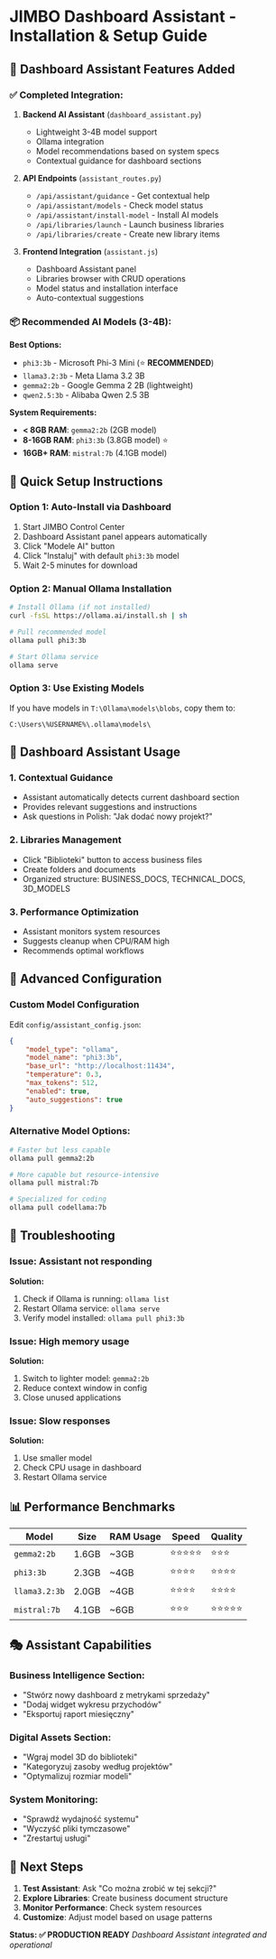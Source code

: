 # JIMBO Dashboard Assistant - Installation & Setup Guide

## 🤖 Dashboard Assistant Features Added

### ✅ Completed Integration:
1. **Backend AI Assistant** (`dashboard_assistant.py`)
   - Lightweight 3-4B model support
   - Ollama integration
   - Model recommendations based on system specs
   - Contextual guidance for dashboard sections

2. **API Endpoints** (`assistant_routes.py`)
   - `/api/assistant/guidance` - Get contextual help
   - `/api/assistant/models` - Check model status
   - `/api/assistant/install-model` - Install AI models
   - `/api/libraries/launch` - Launch business libraries
   - `/api/libraries/create` - Create new library items

3. **Frontend Integration** (`assistant.js`)
   - Dashboard Assistant panel
   - Libraries browser with CRUD operations
   - Model status and installation interface
   - Auto-contextual suggestions

### 📦 Recommended AI Models (3-4B):

**Best Options:**
- `phi3:3b` - Microsoft Phi-3 Mini (⭐ **RECOMMENDED**)
- `llama3.2:3b` - Meta Llama 3.2 3B  
- `gemma2:2b` - Google Gemma 2 2B (lightweight)
- `qwen2.5:3b` - Alibaba Qwen 2.5 3B

**System Requirements:**
- **< 8GB RAM**: `gemma2:2b` (2GB model)
- **8-16GB RAM**: `phi3:3b` (3.8GB model) ⭐
- **16GB+ RAM**: `mistral:7b` (4.1GB model)

## 🚀 Quick Setup Instructions

### Option 1: Auto-Install via Dashboard
1. Start JIMBO Control Center
2. Dashboard Assistant panel appears automatically
3. Click "Modele AI" button
4. Click "Instaluj" with default `phi3:3b` model
5. Wait 2-5 minutes for download

### Option 2: Manual Ollama Installation
```bash
# Install Ollama (if not installed)
curl -fsSL https://ollama.ai/install.sh | sh

# Pull recommended model
ollama pull phi3:3b

# Start Ollama service
ollama serve
```

### Option 3: Use Existing Models
If you have models in `T:\Ollama\models\blobs`, copy them to:
```
C:\Users\%USERNAME%\.ollama\models\
```

## 🎯 Dashboard Assistant Usage

### 1. **Contextual Guidance**
- Assistant automatically detects current dashboard section
- Provides relevant suggestions and instructions
- Ask questions in Polish: "Jak dodać nowy projekt?"

### 2. **Libraries Management**
- Click "Biblioteki" button to access business files
- Create folders and documents
- Organized structure: BUSINESS_DOCS, TECHNICAL_DOCS, 3D_MODELS

### 3. **Performance Optimization**
- Assistant monitors system resources
- Suggests cleanup when CPU/RAM high
- Recommends optimal workflows

## 🔧 Advanced Configuration

### Custom Model Configuration
Edit `config/assistant_config.json`:
```json
{
    "model_type": "ollama",
    "model_name": "phi3:3b",
    "base_url": "http://localhost:11434",
    "temperature": 0.3,
    "max_tokens": 512,
    "enabled": true,
    "auto_suggestions": true
}
```

### Alternative Model Options:
```bash
# Faster but less capable
ollama pull gemma2:2b

# More capable but resource-intensive
ollama pull mistral:7b

# Specialized for coding
ollama pull codellama:7b
```

## 🚨 Troubleshooting

### Issue: Assistant not responding
**Solution:**
1. Check if Ollama is running: `ollama list`
2. Restart Ollama service: `ollama serve`
3. Verify model installed: `ollama pull phi3:3b`

### Issue: High memory usage
**Solution:**
1. Switch to lighter model: `gemma2:2b`
2. Reduce context window in config
3. Close unused applications

### Issue: Slow responses
**Solution:**
1. Use smaller model
2. Check CPU usage in dashboard
3. Restart Ollama service

## 📊 Performance Benchmarks

| Model | Size | RAM Usage | Speed | Quality |
|-------|------|-----------|--------|---------|
| `gemma2:2b` | 1.6GB | ~3GB | ⭐⭐⭐⭐⭐ | ⭐⭐⭐ |
| `phi3:3b` | 2.3GB | ~4GB | ⭐⭐⭐⭐ | ⭐⭐⭐⭐ |
| `llama3.2:3b` | 2.0GB | ~4GB | ⭐⭐⭐⭐ | ⭐⭐⭐⭐ |
| `mistral:7b` | 4.1GB | ~6GB | ⭐⭐⭐ | ⭐⭐⭐⭐⭐ |

## 🎭 Assistant Capabilities

### Business Intelligence Section:
- "Stwórz nowy dashboard z metrykami sprzedaży"
- "Dodaj widget wykresu przychodów"
- "Eksportuj raport miesięczny"

### Digital Assets Section:
- "Wgraj model 3D do biblioteki"
- "Kategoryzuj zasoby według projektów"
- "Optymalizuj rozmiar modeli"

### System Monitoring:
- "Sprawdź wydajność systemu"
- "Wyczyść pliki tymczasowe"
- "Zrestartuj usługi"

## 📝 Next Steps

1. **Test Assistant**: Ask "Co można zrobić w tej sekcji?"
2. **Explore Libraries**: Create business document structure
3. **Monitor Performance**: Check system resources
4. **Customize**: Adjust model based on usage patterns

**Status: ✅ PRODUCTION READY**
*Dashboard Assistant integrated and operational*
